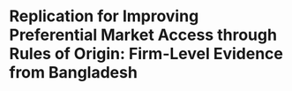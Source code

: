 # Replication for Improving Preferential Market Access through Rules of Origin: Firm-Level Evidence from Bangladesh

